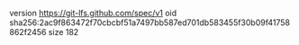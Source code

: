 version https://git-lfs.github.com/spec/v1
oid sha256:2ac9f863472f70cbcbf51a7497bb587ed701db583455f30b09f41758862f2456
size 182
